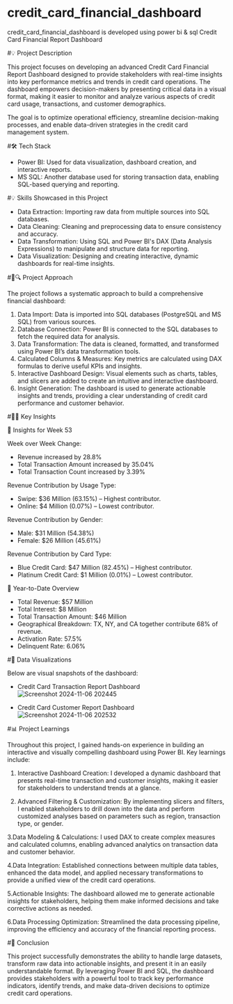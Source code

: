 # credit_card_financial_dashboard
credit_card_financial_dashboard is developed using power bi &amp; sql
 Credit Card Financial Report Dashboard

#💡 Project Description

This project focuses on developing an advanced Credit Card Financial Report Dashboard designed to provide stakeholders with real-time insights into key performance metrics and trends in credit card operations. The dashboard empowers decision-makers by presenting critical data in a visual format, making it easier to monitor and analyze various aspects of credit card usage, transactions, and customer demographics.

The goal is to optimize operational efficiency, streamline decision-making processes, and enable data-driven strategies in the credit card management system.

 #🛠️ Tech Stack

- Power BI: Used for data visualization, dashboard creation, and interactive reports.
- MS SQL: Another database used for storing transaction data, enabling SQL-based querying and reporting.

 #💡 Skills Showcased in this Project

- Data Extraction: Importing raw data from multiple sources into SQL databases.
- Data Cleaning: Cleaning and preprocessing data to ensure consistency and accuracy.
- Data Transformation: Using SQL and Power BI's DAX (Data Analysis Expressions) to manipulate and structure data for reporting.
- Data Visualization: Designing and creating interactive, dynamic dashboards for real-time insights.

#📅🔍 Project Approach

The project follows a systematic approach to build a comprehensive financial dashboard:

1. Data Import: Data is imported into SQL databases (PostgreSQL and MS SQL) from various sources.
2. Database Connection: Power BI is connected to the SQL databases to fetch the required data for analysis.
3. Data Transformation: The data is cleaned, formatted, and transformed using Power BI’s data transformation tools.
4. Calculated Columns & Measures: Key metrics are calculated using DAX formulas to derive useful KPIs and insights.
5. Interactive Dashboard Design: Visual elements such as charts, tables, and slicers are added to create an intuitive and interactive dashboard.
6. Insight Generation: The dashboard is used to generate actionable insights and trends, providing a clear understanding of credit card performance and customer behavior.

#🧠💡 Key Insights

🎌 Insights for Week 53

  Week over Week Change:
  - Revenue increased by 28.8%
  - Total Transaction Amount increased by 35.04%
  - Total Transaction Count increased by 3.39%

  Revenue Contribution by Usage Type:
  - Swipe: $36 Million (63.15%) – Highest contributor.
  - Online: $4 Million (0.07%) – Lowest contributor.

  Revenue Contribution by Gender:
  - Male: $31 Million (54.38%)
  - Female: $26 Million (45.61%)

  Revenue Contribution by Card Type:
  - Blue Credit Card: $47 Million (82.45%) – Highest contributor.
  - Platinum Credit Card: $1 Million (0.01%) – Lowest contributor.

 📆 Year-to-Date Overview

- Total Revenue: $57 Million
- Total Interest: $8 Million
- Total Transaction Amount: $46 Million
- Geographical Breakdown: TX, NY, and CA together contribute 68% of revenue.
- Activation Rate: 57.5%
- Delinquent Rate: 6.06%

#📸 Data Visualizations

Below are visual snapshots of the dashboard:

- Credit Card Transaction Report Dashboard 
![Screenshot 2024-11-06 202445](https://github.com/user-attachments/assets/150615a5-21cb-48d9-87fc-d97149d5a5e1)


- Credit Card Customer Report Dashboard
![Screenshot 2024-11-06 202532](https://github.com/user-attachments/assets/5428b9b3-8e27-42ac-b744-fb81d9730352)


#📊 Project Learnings

Throughout this project, I gained hands-on experience in building an interactive and visually compelling dashboard using Power BI. Key learnings include:

1. Interactive Dashboard Creation: I developed a dynamic dashboard that presents real-time transaction and customer insights, making it easier for stakeholders to understand trends at a glance.
   
2. Advanced Filtering & Customization: By implementing slicers and filters, I enabled stakeholders to drill down into the data and perform customized analyses based on parameters such as region, transaction type, or gender.

3.Data Modeling & Calculations: I used DAX to create complex measures and calculated columns, enabling advanced analytics on transaction data and customer behavior.

4.Data Integration: Established connections between multiple data tables, enhanced the data model, and applied necessary transformations to provide a unified view of the credit card operations.

5.Actionable Insights: The dashboard allowed me to generate actionable insights for stakeholders, helping them make informed decisions and take corrective actions as needed.

6.Data Processing Optimization: Streamlined the data processing pipeline, improving the efficiency and accuracy of the financial reporting process.

#🔄 Conclusion

This project successfully demonstrates the ability to handle large datasets, transform raw data into actionable insights, and present it in an easily understandable format. By leveraging Power BI and SQL, the dashboard provides stakeholders with a powerful tool to track key performance indicators, identify trends, and make data-driven decisions to optimize credit card operations.



